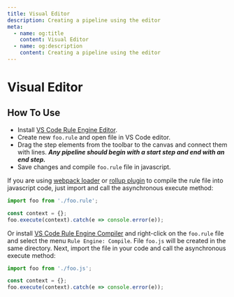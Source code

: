```yaml
---
title: Visual Editor
description: Creating a pipeline using the editor
meta:
  - name: og:title
    content: Visual Editor
  - name: og:description
    content: Creating a pipeline using the editor
---
```


# Visual Editor

## How To Use

- Install [VS Code Rule Engine Editor](https://marketplace.visualstudio.com/items?itemName=ruleengine.vscode-ruleengine-editor).
- Create new `foo.rule` and open file in VS Code editor.
- Drag the step elements from the toolbar to the canvas and connect them with lines. ***Any pipeline should begin with a start step and end with an end step.***
- Save changes and compile `foo.rule` file in javascript.

If you are using [webpack loader](https://github.com/ruleenginejs/rule-loader) or [rollup plugin](https://github.com/ruleenginejs/rollup-plugin-rule) to compile the rule file into javascript code, just import and call the asynchronous execute method:

```js
import foo from './foo.rule';

const context = {};
foo.execute(context).catch(e => console.error(e));
```

Or install [VS Code Rule Engine Compiler](https://marketplace.visualstudio.com/items?itemName=ruleengine.vscode-ruleengine-compiler) and right-click on the `foo.rule` file and select the menu `Rule Engine: Compile`. File `foo.js` will be created in the same directory. Next, import  the file in your code and call the asynchronous execute method:

```js
import foo from './foo.js';

const context = {};
foo.execute(context).catch(e => console.error(e));
```
